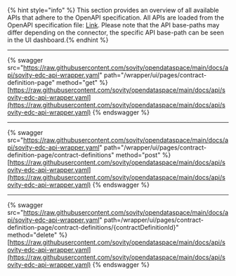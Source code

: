 {% hint style="info" %} This section provides an overview of all available APIs that adhere to the OpenAPI specification. All APIs are loaded from the OpenAPI specification file: <a href="https://raw.githubusercontent.com/sovity/opendataspace/main/docs/api/sovity-edc-api-wrapper.yaml">Link</a>. Please note that the API base-paths may differ depending on the connector, the specific API base-path can be seen in the UI dashboard.{% endhint %}

---------------------------------------

{% swagger src="https://raw.githubusercontent.com/sovity/opendataspace/main/docs/api/sovity-edc-api-wrapper.yaml" path="/wrapper/ui/pages/contract-definition-page" method="get" %}
[https://raw.githubusercontent.com/sovity/opendataspace/main/docs/api/sovity-edc-api-wrapper.yaml](https://raw.githubusercontent.com/sovity/opendataspace/main/docs/api/sovity-edc-api-wrapper.yaml)
{% endswagger %}

---------------------------------------

{% swagger src="https://raw.githubusercontent.com/sovity/opendataspace/main/docs/api/sovity-edc-api-wrapper.yaml" path="/wrapper/ui/pages/contract-definition-page/contract-definitions" method="post" %}
[https://raw.githubusercontent.com/sovity/opendataspace/main/docs/api/sovity-edc-api-wrapper.yaml](https://raw.githubusercontent.com/sovity/opendataspace/main/docs/api/sovity-edc-api-wrapper.yaml)
{% endswagger %}

---------------------------------------

{% swagger src="https://raw.githubusercontent.com/sovity/opendataspace/main/docs/api/sovity-edc-api-wrapper.yaml" path=/wrapper/ui/pages/contract-definition-page/contract-definitions/{contractDefinitionId}" method="delete" %}
[https://raw.githubusercontent.com/sovity/opendataspace/main/docs/api/sovity-edc-api-wrapper.yaml](https://raw.githubusercontent.com/sovity/opendataspace/main/docs/api/sovity-edc-api-wrapper.yaml)
{% endswagger %}
